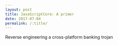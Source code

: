 ```yaml
---
layout: post
title: JavaScriptCore: A primer
date: 2017-07-04
permalink: /:title/
---
```

Reverse engineering a cross-platform banking trojan
<!--moore-->

